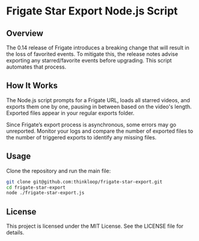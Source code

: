 # Frigate Star Export Node.js Script

## Overview

The 0.14 release of Frigate introduces a breaking change that will result in the loss of favorited events. 
To mitigate this, the release notes advise exporting any starred/favorite events before upgrading. 
This script automates that process.

## How It Works

The Node.js script prompts for a Frigate URL, loads all starred videos, and exports them one by one, pausing in between based on the video's length. 
Exported files appear in your regular exports folder.

Since Frigate’s export process is asynchronous, some errors may go unreported. 
Monitor your logs and compare the number of exported files to the number of triggered exports to identify any missing files.

## Usage

Clone the repository and run the main file:

```bash
git clone git@github.com:thinkloop/frigate-star-export.git
cd frigate-star-export
node ./frigate-star-export.js
```

## License

This project is licensed under the MIT License. See the LICENSE file for details.